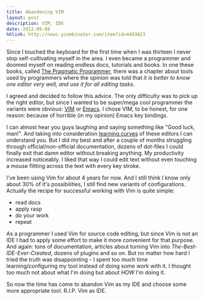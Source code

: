 ```yaml
---
title: Abandoning VIM
layout: post
description: VIM, IDE
date: 2012-09-08
hhlink: http://news.ycombinator.com/item?id=4493623
---
```


Since I touched the keyboard for the first time when I was thirteen I never stop self-cultivating myself in the area. I even became a programmer and doomed myself on reading endless docs, tutorials and books. In one these books, called [The Pragmatic Programmer](http://www.amazon.com/The-Pragmatic-Programmer-Journeyman-Master/dp/020161622X), there was a chapter about tools used by programmers where the opinion was told that *it is better to know one editor very well, and use it for all editing tasks*.

I agreed and decided to follow this advice. The only difficulty was to pick up the right editor, but since I wanted to be super/mega cool programmer the variants were obvious: [VIM](http://www.vim.org) or [Emacs](http://www.gnu.org/software/emacs/). I chose VIM, to be honest, for one reason: because of horrible (in my opinion) Emacs key bindings.

I can almost hear you guys laughing and saying something like "Good luck, man!". And taking into consideration [learning curves](http://mrozekma.com/editor-learning-curve.png) of these editors I can understand you. But I did my best and after a couple of months struggling through official/non-official documentation, dozens of dot-files I could finally exit that damn editor without breaking anything. My productivity increased noticeably. I liked that way I could edit text without even touching a mouse flitting across the text with every key stroke.

I've been using Vim for about 4 years for now. And I still think I know only about 30% of it's possibilities, I still find new variants of configurations. Actually the recipe for successful working with Vim is quite simple:

   - read docs
   - apply rasp
   - do your work
   - repeat

As a programmer I used Vim for source code editing, but since Vim is not an IDE I had to apply some effort to make it more convenient for that purpose. And again: tons of documentation, articles about turning Vim into _The-Best-IDE-Ever-Created_, dozens of plugins and so on. But no matter how hard I tried the truth was disappointing - I spent too much time learning/configuring my tool instead of doing some work with it. I thought too much not about what I'm doing but about _HOW_ I'm doing it.

So now the time has come to abandon Vim as my IDE and choose some more appropriate tool. R.I.P. Vim as IDE.
